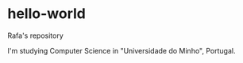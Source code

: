 # hello-world
Rafa's repository


I'm studying Computer Science in "Universidade do Minho", Portugal. 


